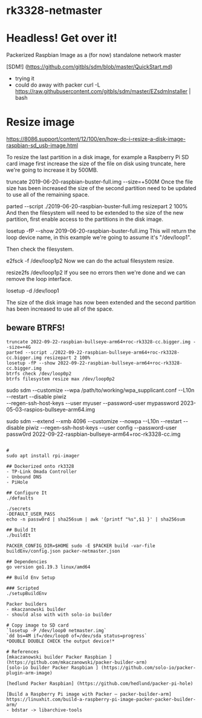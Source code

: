 # rk3328-netmaster

# Headless!  Get over it!

Packerized Raspbian Image as a (for now) standalone network master

[SDM!] (https://github.com/gitbls/sdm/blob/master/QuickStart.md)
- trying it
- could do away with packer
curl -L https://raw.githubusercontent.com/gitbls/sdm/master/EZsdmInstaller | bash

# Resize image
https://8086.support/content/12/100/en/how-do-i-resize-a-disk-image-raspbian-sd_usb-image.html

To resize the last partition in a disk image, for example a Raspberry Pi SD card image first increase the size of the file on disk using truncate, here we're going to increase it by 500MB.

truncate 2019-06-20-raspbian-buster-full.img --size=+500M
Once the file size has been increased the size of the second partition need to be updated to use all of the remaining space.

parted --script ./2019-06-20-raspbian-buster-full.img resizepart 2 100%
And then the filesystem will need to be extended to the size of the new partition, first enable access to the partitions in the disk image.

losetup -fP --show 2019-06-20-raspbian-buster-full.img
This will return the loop device name, in this example we're going to assume it's "/dev/loop1". 

Then check the filesystem.

e2fsck -f /dev/loop1p2
Now we can do the actual filesystem resize.

resize2fs /dev/loop1p2
If you see no errors then we're done and we can remove the loop interface.

losetup -d /dev/loop1

The size of the disk image has now been extended and the second partition has been increased to use all of the space.

## beware BTRFS!
```
truncate 2022-09-22-raspbian-bullseye-arm64+roc-rk3328-cc.bigger.img --size=+4G
parted --script ./2022-09-22-raspbian-bullseye-arm64+roc-rk3328-cc.bigger.img resizepart 2 100%
losetup -fP --show 2022-09-22-raspbian-bullseye-arm64+roc-rk3328-cc.bigger.img
btrfs check /dev/loop0p2
btrfs filesystem resize max /dev/loop0p2
```
sudo sdm --customize --wpa /path/to/working/wpa_supplicant.conf --L10n --restart --disable piwiz \
--regen-ssh-host-keys --user myuser --password-user mypassword 2023-05-03-raspios-bullseye-arm64.img

sudo sdm --extend --xmb 4096 --customize --nowpa --L10n --restart --disable piwiz --regen-ssh-host-keys --user config --password-user passw0rd 2022-09-22-raspbian-bullseye-arm64+roc-rk3328-cc.img
```

# 
sudo apt install rpi-imager

## Dockerized onto rk3328
- TP-Link Omada Controller
- Unbound DNS
- PiHole

## Configure It
./defaults

./secrets
-DEFAULT_USER_PASS
echo -n passw0rd | sha256sum | awk '{printf "%s",$1 }' | sha256sum

## Build It
./buildIt

PACKER_CONFIG_DIR=$HOME sudo -E $PACKER build -var-file buildEnv/config.json packer-netmaster.json

## Dependencies
go version go1.19.3 linux/amd64

## Build Env Setup

### Scripted
./setupBuildEnv

Packer builders
- mkaczanowski builder
- should also with with solo-io builder

# Copy image to SD card
`losetup -P /dev/loop0 netmaster.img`
`dd bs=4M if=/dev/loop0 of=/dev/sda status=progress`
*DOUBLE DOUBLE CHECK the output device!*

# References
[mkaczanowski builder Packer Raspbian ] (https://github.com/mkaczanowski/packer-builder-arm) 
[solo-io builder Packer Raspbian ] (https://github.com/solo-io/packer-plugin-arm-image) 

[hedlund Packer Raspbian] (https://github.com/hedlund/packer-pi-hole)

[Build a Raspberry Pi image with Packer – packer-builder-arm] https://linuxhit.com/build-a-raspberry-pi-image-packer-packer-builder-arm/
- bdstar -> libarchive-tools
